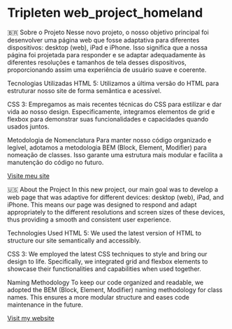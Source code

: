 # Tripleten web_project_homeland

🇧🇷
Sobre o Projeto
Nesse novo projeto, o nosso objetivo principal foi desenvolver uma página web que fosse adaptativa para diferentes dispositivos: desktop (web), iPad e iPhone. Isso significa que a nossa página foi projetada para responder e se adaptar adequadamente às diferentes resoluções e tamanhos de tela desses dispositivos, proporcionando assim uma experiência de usuário suave e coerente.

Tecnologias Utilizadas
HTML 5: Utilizamos a última versão do HTML para estruturar nosso site de forma semântica e acessível.

CSS 3: Empregamos as mais recentes técnicas do CSS para estilizar e dar vida ao nosso design. Especificamente, integramos elementos de grid e flexbox para demonstrar suas funcionalidades e capacidades quando usados juntos.

Metodologia de Nomenclatura
Para manter nosso código organizado e legível, adotamos a metodologia BEM (Block, Element, Modifier) para nomeação de classes. Isso garante uma estrutura mais modular e facilita a manutenção do código no futuro.

[Visite meu site](https://camilajannuzzidev.github.io/web_project_homeland/)

🇺🇸
About the Project
In this new project, our main goal was to develop a web page that was adaptive for different devices: desktop (web), iPad, and iPhone. This means our page was designed to respond and adapt appropriately to the different resolutions and screen sizes of these devices, thus providing a smooth and consistent user experience.

Technologies Used
HTML 5: We used the latest version of HTML to structure our site semantically and accessibly.

CSS 3: We employed the latest CSS techniques to style and bring our design to life. Specifically, we integrated grid and flexbox elements to showcase their functionalities and capabilities when used together.

Naming Methodology
To keep our code organized and readable, we adopted the BEM (Block, Element, Modifier) naming methodology for class names. This ensures a more modular structure and eases code maintenance in the future.

[Visit my website](https://camilajannuzzidev.github.io/web_project_homeland/)